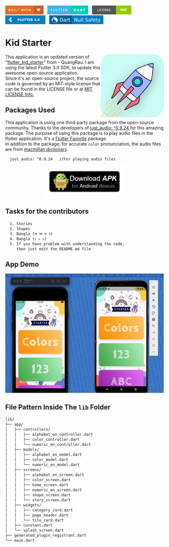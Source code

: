 <img src="screenshots/badges/built-with-love.svg" height="28px"/>&nbsp;&nbsp;
<img src="screenshots/badges/flutter-dart.svg" height="28px" />&nbsp;&nbsp;
<a href="https://choosealicense.com/licenses/mit/" target="_blank"><img src="screenshots/badges/license-MIT.svg" height="28px" /></a>&nbsp;&nbsp;
<img src="screenshots/badges/Flutter-3.svg" height="28px" />&nbsp;&nbsp;
<img src="screenshots/badges/dart-null_safety-blue.svg" height="28px"/>

# Kid Starter

<img align="right" src="screenshots/store_icons/playstore.png" height="200"></img>
This application is an updated version of "[flutter_kid_starter](https://github.com/quangrau/flutter_kid_starter)" from - QuangRau. I am using the latest Flutter 3.0 SDK, to update this awesome open-source application.<br>
Since it's an open-source project, the source code is governed by an MIT-style license that can be found in the LICENSE file or at <a href = "https://choosealicense.com/licenses/mit/">MIT LICENSE Info.</a>

## Packages Used

This application is using one third-party package from the open-source community. Thanks to the developers of <a href = "https://pub.dev/packages/just_audio">just_audio: ^0.9.24 </a> for this amazing package. The purpose of using this package is to play audio files in the flutter application. It's a <a href = "https://docs.flutter.dev/development/packages-and-plugins/favorites">Flutter Favorite</a> package.<br>
In addition to the package, for accurate `color` pronunciation, the audio files are from <a href = "https://www.macmillandictionary.com/">macmillan dictionary</a>.

```
  just_audio: ^0.9.24   //For playing audio files
```

 <p align="center">
    <a href="https://drive.google.com/file/d/19eJZsr0iSXUbuKd6pZLurC1zwUqFAPXY/view?usp=sharing" target="_blank"><img src="screenshots/download_apk/download.png" height="100" ></img></a>
  </p>

## Tasks for the contributors
```
  1. Stories
  2. Shapes 
  3. Bangla (অ আ ক খ)
  4. Bangla (১ ২ ৩)
  5. If you have problem with understanding the code, 
     then just edit the README.md file
```

## App Demo

<p align="center"><img src="screenshots/gif/demo.gif"></p>

## File Pattern Inside The `lib` Folder

```
lib/
├── app/
│   ├── controllers/
│   │   ├── alphabet_en_controller.dart
│   │   ├── color_controller.dart
│   │   └── numeric_en_controller.dart
│   ├── models/
│   │   ├── alphabet_en_model.dart
│   │   ├── color_model.dart
│   │   └── numeric_en_model.dart
│   ├── screens/
│   │   ├── alphabet_en_screen.dart
│   │   ├── color_screen.dart
│   │   ├── home_screen.dart
│   │   ├── numeric_en_screen.dart
│   │   ├── shape_screen.dart
│   │   └── story_screen.dart
│   ├── widgets/
│   │   ├── category_card.dart
│   │   ├── page_header.dart
│   │   └── tile_card.dart
│   ├── constant.dart
│   └── splash_screen.dart
├── generated_plugin_registrant.dart
└── main.dart
```
